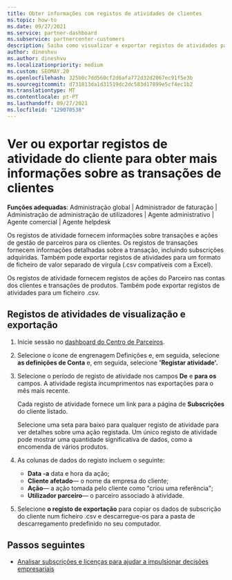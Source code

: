 ```yaml
---
title: Obter informações com registos de atividades de clientes
ms.topic: how-to
ms.date: 09/27/2021
ms.service: partner-dashboard
ms.subservice: partnercenter-customers
description: Saiba como visualizar e exportar registos de atividades para obter informações sobre as transações de conta de clientes e outras atividades de gestão de parceiros relacionadas com o cliente.
author: dineshvu
ms.author: dineshvu
ms.localizationpriority: medium
ms.custom: SEOMAY.20
ms.openlocfilehash: 325b0c7dd560cf2d6afa772d32d2067ec91f5e3b
ms.sourcegitcommit: d731813da1d31519dc2dc583d17899e5cf4ec1b2
ms.translationtype: MT
ms.contentlocale: pt-PT
ms.lasthandoff: 09/27/2021
ms.locfileid: "129070538"
---
```

# <a name="view-or-export-customer-activity-logs-for-more-insight-into-customer-transactions"></a>Ver ou exportar registos de atividade do cliente para obter mais informações sobre as transações de clientes

**Funções adequadas**: Administração global | Administrador de faturação | Administração de administração de utilizadores | Agente administrativo | Agente comercial | Agente helpdesk

Os registos de atividade fornecem informações sobre transações e ações de gestão de parceiros para os clientes. Os registos de transações fornecem informações detalhadas sobre a transação, incluindo subscrições adquiridas. Também pode exportar registos de atividades para um formato de ficheiro de valor separado de vírgula (.csv compatíveis com a Excel).

Os registos de atividade fornecem registos de ações do Parceiro nas contas dos clientes e transações de produtos. Também pode exportar registos de atividades para um ficheiro .csv.

## <a name="view-and-export-activity-logs"></a>Registos de atividades de visualização e exportação

1. Inicie sessão no [dashboard do Centro de Parceiros](https://partner.microsoft.com/dashboard).

2. Selecione o ícone de engrenagem Definições e, em seguida, selecione **as definições de Conta** e, em seguida, selecione **'Registar atividade'.**

3. Selecione o período de registo de atividade nos campos **De** e **para os** campos. A atividade regista incumprimentos nas exportações para o mês mais recente.

   Cada registo de atividade fornece um link para a página de **Subscrições** do cliente listado.

   Selecione uma seta para baixo para qualquer registo de atividade para ver detalhes sobre uma ação registada. Um único registo de atividade pode mostrar uma quantidade significativa de dados, como a encomenda de vários produtos.

4. As colunas de dados do registo incluem o seguinte:
   - **Data -a** data e hora da ação;
   - **Cliente afetado**— o nome da empresa do cliente;
   - **Ação**— a ação tomada pelo cliente como "criou uma referência";
   - **Utilizador parceiro**— o parceiro associado à atividade.

5. Selecione **o registo de exportação** para copiar os dados de subscrição do cliente num ficheiro .csv e descarregue-os para a pasta de descarregamento predefinido no seu computador.

## <a name="next-steps"></a>Passos seguintes

- [Analisar subscrições e licenças para ajudar a impulsionar decisões empresariais](analyze-subscriptions-licenses.md)
